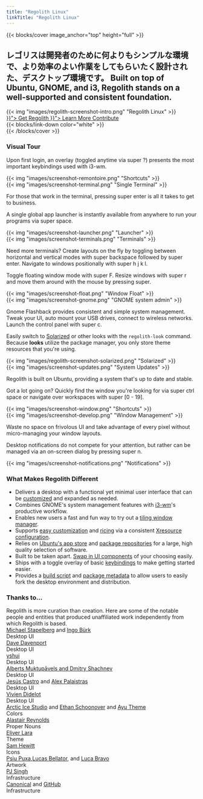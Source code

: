 ```yaml
---
title: "Regolith Linux"
linkTitle: "Regolith Linux"
---
```


{{< blocks/cover image_anchor="top" height="full" >}}

<h2 class="m-5">レゴリスは開発者のために何よりもシンプルな環境で、より効率のよい作業をしてもらいたく設計された、デスクトップ環境です。 Built on top of Ubuntu, GNOME, and i3, Regolith stands on a well-supported and consistent foundation.</h2>

<div class="row"> <div class="col-sm-8 mb-5">{{< img "images/regolith-screenshot-intro.png" "Regolith Linux" >}}</div>
  <div class="col-sm-4">
    <div class="mx-auto">
    <a class="btn btn-lg btn-secondary mr-3 mb-4 rounded-pill" href="{{< ref ">}}">
      Get Regolith <i class="fas fa-cloud-download-alt ml-2 "></i>
    </a>
    <a class="btn btn-lg btn-primary mr-3 mb-4" href="{{< ref ">}}">
      Learn More <i class="fas fa-book-reader ml-2"></i>
    </a>
    <a class="btn btn-lg btn-success mr-3 mb-4" href="https://opencollective.com/regolith/donate">
      Contribute <i class="fas fa-piggy-bank ml-2"></i>
    </a>
</div>
</div>
    <div class="mx-auto mt-5 pt-5">
      {{< blocks/link-down color="white" >}}
  </div>
{{< /blocks/cover >}}

<a name="td-block-1"><h3 class="text-center p-5" >Visual Tour</h3></a>

<div class="container mt-3">
  <div class="row pb-5">
    <div class="col-8 my-auto"><p>Upon first login, an overlay (toggled anytime via <span class="text-nowrap"><span class="badge badge-warning">super</span> <span class="badge badge-warning">?</span></span>) presents the most important keybindings used with i3-wm.</p></div>
    <div class="col-4 my-auto border rounded p-1">{{< img "images/screenshot-remontoire.png" "Shortcuts" >}}</div>
  </div>
  <div class="row pb-5">
    <div class="col-4 my-auto border rounded p-1">{{< img "images/screenshot-terminal.png" "Single Terminal" >}}</div>
    <div class="col-8 my-auto"><p>For those that work in the terminal, pressing <span class="text-nowrap"><span class="badge badge-warning">super</span> <span class="badge badge-warning">enter</span></span> is all it takes to get to business.</p></div>    
  </div>
  <div class="row pb-5">
    <div class="col-8 my-auto"><p>A single global app launcher is instantly available from anywhere to run your programs via <span class="text-nowrap"><span class="badge badge-warning">super</span> <span class="badge badge-warning">space</span></span>.</p></div>
    <div class="col-4 my-auto border rounded p-1">{{< img "images/screenshot-launcher.png" "Launcher" >}}</div>    
  </div>
  <div class="row pb-5">
    <div class="col-4 my-auto border rounded p-1">{{< img "images/screenshot-terminals.png" "Terminals" >}}</div>
    <div class="col-8 my-auto"><p>Need more terminals?  Create layouts on the fly by toggling between horizontal and vertical modes with <span class="text-nowrap"><span class="badge badge-warning">super</span> <span class="badge badge-warning">backspace</span></span> followed by <span class="text-nowrap"><span class="badge badge-warning">super</span> <span class="badge badge-warning">enter</span></span>.  Navigate to windows positionally with <span class="text-nowrap"><span class="badge badge-warning">super</span> <span class="badge badge-warning">h</span> <span class="badge badge-warning">j</span> <span class="badge badge-warning">k</span> <span class="badge badge-warning">l</span></span>.</p></div>    
  </div>
  <div class="row pb-5">
    <div class="col-8 my-auto"><p>Toggle floating window mode with <span class="text-nowrap"><span class="badge badge-warning">super</span> <span class="badge badge-warning">F</span></span>.  Resize windows with <span class="text-nowrap"><span class="badge badge-warning">super</span> <span class="badge badge-warning">r</span></span> and move them around with the mouse by pressing <span class="badge badge-warning">super</span>.</p></div>
    <div class="col-4 my-auto border rounded p-1">{{< img "images/screenshot-float.png" "Window Float" >}}</div>    
  </div>
  <div class="row pb-5">
    <div class="col-4 my-auto border rounded p-1">{{< img "images/screenshot-gnome.png" "GNOME system admin" >}}</div>
    <div class="col-8 my-auto"><p>Gnome Flashback provides consistent and simple system management. Tweak your UI, auto mount your USB drives, connect to wireless networks. Launch the control panel with <span class="text-nowrap"><span class="badge badge-warning">super</span> <span class="badge badge-warning">c</span></span>.</p></div>    
  </div>
  <div class="row pb-5">
    <div class="col-8 my-auto"><p>Easily switch to <a href="https://ethanschoonover.com/solarized">Solarized</a> or other looks with the <code>regolith-look</code> command. Because <b>looks</b> utilize the package manager, you only store theme resources that you're using.</p></div>
    <div class="col-4 my-auto border rounded p-1">{{< img "images/regolith-screenshot-solarized.png" "Solarized" >}}</div>    
  </div>
  <div class="row pb-5">
    <div class="col-4 my-auto border rounded p-1">{{< img "images/screenshot-updates.png" "System Updates" >}}</div>
    <div class="col-8 my-auto"><p>Regolith is built on Ubuntu, providing a system that's up to date and stable.</p></div>    
  </div>
  <div class="row pb-5">
    <div class="col-8 my-auto"><p>Got a lot going on?  Quickly find the window you're looking for via <span class="text-nowrap"><span class="badge badge-warning">super</span> <span class="badge badge-warning">ctrl</span> <span class="badge badge-warning">space</span></span> or navigate over workspaces with <span class="text-nowrap"><span class="badge badge-warning">super</span> <span class="badge badge-warning">[0 - 19]</span></span>.</p></div>
    <div class="col-4 my-auto border rounded p-1">{{< img "images/screenshot-window.png" "Shortcuts" >}}</div>    
  </div>
  <div class="row pb-5">
    <div class="col-4 my-auto border rounded p-1">{{< img "images/screenshot-develop.png" "Window Management" >}}</div>
    <div class="col-8 my-auto"><p>Waste no space on frivolous UI and take advantage of every pixel without micro-managing your window layouts.</p></div>    
  </div>
  <div class="row pb-5">
    <div class="col-8 my-auto"><p>Desktop notifications do not compete for your attention, but rather can be managed via an on-screen dialog by pressing <span class="text-nowrap"><span class="badge badge-warning">super</span> <span class="badge badge-warning">n</span></span>.</p></div>
    <div class="col-4 my-auto border rounded p-1">{{< img "images/screenshot-notifications.png" "Notifications" >}}</div>    
  </div>
</div>

<a name="td-block-2"><h3 class="text-center p-5" ><i class="fas fa-info-circle pr-3"></i>What Makes Regolith Different</h3></a>

<div class="container">
<ul>
<li>Delivers a desktop with a functional yet minimal user interface that can be <a href="docs/customize/">customized</a> and expanded as needed.</li>
<li>Combines GNOME's system management features with <a href="https://i3wm.org/">i3-wm</a>'s productive workflow.</li>
<li>Enables new users a fast and fun way to try out a <a href="https://opensource.com/article/18/8/i3-tiling-window-manager">tiling window manager</a>.</li>
<li>Supports <a href="https://github.com/regolith-linux/regolith-desktop/wiki/Customize">easy customization</a> and <a href="https://www.reddit.com/r/unixporn">ricing</a> via a consistent <a href="https://github.com/regolith-linux/regolith-styles/blob/master/Xresources/root">Xresource configuration</a>.</li>
<li>Relies on <a href="https://snapcraft.io/store">Ubuntu's app store</a> and <a href="https://packages.ubuntu.com/">package repositories</a> for a large, high quality selection of software.</li>
<li>Built to be taken apart. <a href="docs/customize/components/">Swap in UI components</a> of your choosing easily.</li>
<li>Ships with a toggle overlay of basic <a href="docs/reference/keybindings/">keybindings</a> to make getting started easier.</li>
<li>Provides a <a href="https://github.com/regolith-linux/regolith-builder/blob/master/build.sh">build script</a> and <a href="https://github.com/regolith-linux/regolith-builder/blob/master/package-model-R1.3.json">package metadata</a> to allow users to easily fork the desktop environment and distribution.</li>
</ul>
</div>

<a name="td-block-3"><h3 class="text-center p-5" ><i class="fas fa-user-friends pr-3"></i>Thanks to...</h3></a>

<div class="container-fluid mb-3">
  <div class="row pl-0 align-top">
    <div class="col-3 col-md-0">
      Regolith is more curation than creation.  Here are some of the notable people and entities that produced unaffiliated work independently from which Regolith is based.
    </div>
    <div class="col-6 border rounded p-3">
      <div class="container">
        <div class="row">
          <div class="col-lg"><a href="https://i3wm.org">Michael Stapelberg</a> and <a href="https://github.com/Airblader/i3">Ingo Bürk</a></div>
          <div class="col-sm">Desktop UI</div>
        </div>
        <div class="row">
          <div class="col-lg"><a href="https://github.com/davatorium/rofi">Dave Davenport</a></div>
          <div class="col-sm">Desktop UI</div>
        </div>
        <div class="row">
          <div class="col-lg"><a href="https://github.com/yshui/compton">yshui</a></div>
          <div class="col-sm">Desktop UI</div>
        </div>
        <div class="row">
          <div class="col-lg"><a href="https://wiki.gnome.org/Projects/GnomeFlashback">Alberts Muktupāvels and Dmitry Shachnev</a></div>
          <div class="col-sm">Desktop UI</div>
        </div>
        <div class="row">
          <div class="col-lg"><a href="https://github.com/jcstr">Jesús Castro</a> and <a href="https://github.com/deuill">Alex Palaistras</a></div>
          <div class="col-sm">Desktop UI</div>
        </div>
        <div class="row">
          <div class="col-lg"><a href="https://github.com/vivien/i3blocks">Vivien Didelot</a></div>
          <div class="col-sm">Desktop UI</div>
        </div>
        <div class="row">
          <div class="col-lg"><a href="https://github.com/arcticicestudio">Arctic Ice Studio</a> and <a href="https://ethanschoonover.com/solarized/">Ethan Schoonover</a> and <a href="https://github.com/ayu-theme">Ayu Theme</a></div>
          <div class="col-sm">Colors</div>
        </div>
        <div class="row">
          <div class="col-lg"><a href="http://www.alastairreynolds.com/">Alastair Reynolds</a></div>
          <div class="col-sm">Proper Nouns</div>
        </div>
        <div class="row">
          <div class="col-lg"><a href="https://github.com/EliverLara/Nordic">Eliver Lara</a></div>
          <div class="col-sm">Theme</div>
        </div>
        <div class="row">
          <div class="col-lg"><a href="https://snwh.org/paper">Sam Hewitt</a></div>
          <div class="col-sm">Icons</div>
        </div>
        <div class="row">
          <div class="col-lg"><a href="http://wallpaper-site.webflow.io/">Psiu Puxa</a>,<a href="https://unsplash.com/photos/C0OD8OM-oM0">Lucas Bellator</a>, and <a href="https://unsplash.com/photos/xnqVGsbXgV4">Luca Bravo</a></div>
          <div class="col-sm">Artwork</div>
        </div>
        <div class="row">
          <div class="col-lg"><a href="https://launchpad.net/cubic">PJ Singh</a></div>
          <div class="col-sm">Infrastructure</div>
        </div>
        <div class="row">
          <div class="col-lg"><a href="https://canonical.com">Canonical</a> and <a href="https://github.com">GitHub</a></div>
          <div class="col-sm">Infrastructure</div>
        </div>
      </div>
    </div>
  </div>
</div>
